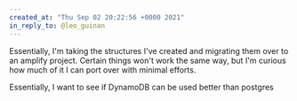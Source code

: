 ```yaml
---
created_at: "Thu Sep 02 20:22:56 +0000 2021"
in_reply_to: @leo_guinan
---
```


Essentially, I'm taking the structures I've created and migrating them over to an amplify project. Certain things won't work the same way, but I'm curious how much of it I can port over with minimal efforts.

Essentially, I want to see if DynamoDB can be used better than postgres